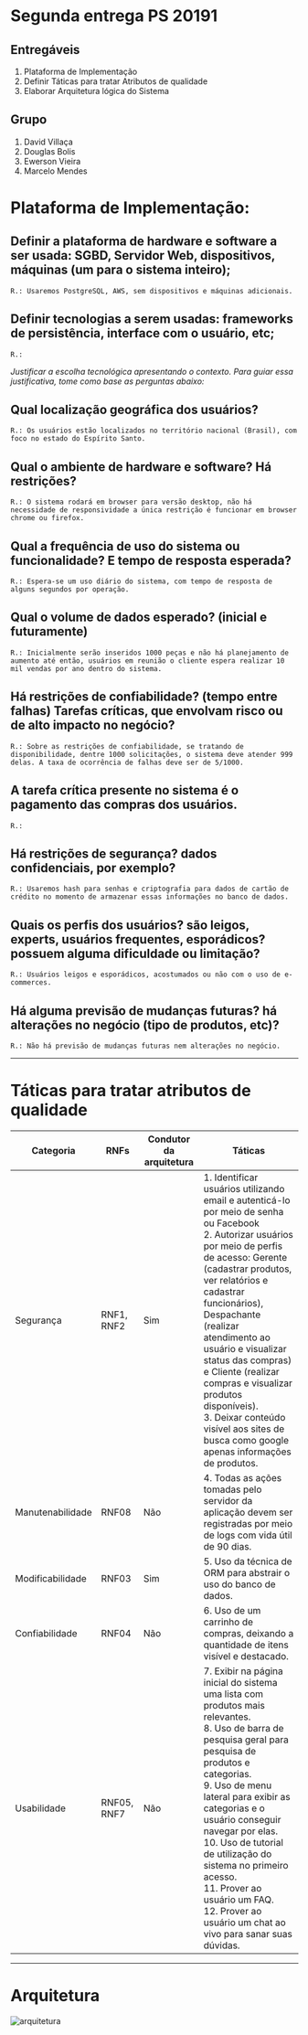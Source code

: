 # Segunda entrega  PS 20191

## Entregáveis
1. Plataforma de Implementação
2. Definir Táticas para tratar Atributos de qualidade
3. Elaborar Arquitetura lógica do Sistema

## Grupo
1. David Villaça
2. Douglas Bolis
3. Ewerson Vieira
4. Marcelo Mendes
   

# Plataforma de Implementação:
## Definir a plataforma de hardware e software a ser usada: SGBD, Servidor Web, dispositivos, máquinas (um para o sistema inteiro);

```R.: Usaremos PostgreSQL, AWS, sem dispositivos e máquinas adicionais.```

## Definir tecnologias a serem usadas: frameworks de persistência, interface com o usuário, etc;

```R.:```

*Justificar a escolha tecnológica apresentando o contexto. Para guiar essa justificativa, tome como base as perguntas abaixo:*


## Qual localização geográfica dos usuários?

```R.: Os usuários estão localizados no território nacional (Brasil), com foco no estado do Espírito Santo.```

## Qual o ambiente de hardware e software? Há restrições?

```R.: O sistema rodará em browser para versão desktop, não há necessidade de responsividade a única restrição é funcionar em browser chrome ou firefox.```

## Qual a frequência de uso do sistema ou funcionalidade? E tempo de resposta esperada?
```R.: Espera-se um uso diário do sistema, com tempo de resposta de alguns segundos por operação.```

## Qual o volume de dados esperado? (inicial e futuramente)

```R.: Inicialmente serão inseridos 1000 peças e não há planejamento de aumento até então, usuários em reunião o cliente espera realizar 10 mil vendas por ano dentro do sistema.```

## Há restrições de confiabilidade? (tempo entre falhas) Tarefas críticas, que envolvam risco ou de alto impacto no negócio?

```R.: Sobre as restrições de confiabilidade, se tratando de disponibilidade, dentre 1000 solicitações, o sistema deve atender 999 delas. A taxa de ocorrência de falhas deve ser de 5/1000.```

## A tarefa crítica presente no sistema é o pagamento das compras dos usuários.

```R.:```

## Há restrições de segurança? dados confidenciais, por exemplo?

```R.: Usaremos hash para senhas e criptografia para dados de cartão de crédito no momento de armazenar essas informações no banco de dados.```

## Quais os perfis dos usuários? são leigos, experts, usuários frequentes, esporádicos? possuem alguma dificuldade ou limitação?

```R.: Usuários leigos e esporádicos, acostumados ou não com o uso de e-commerces.```

## Há alguma previsão de mudanças futuras? há alterações no negócio (tipo de produtos, etc)?

```R.: Não há previsão de mudanças futuras nem alterações no negócio.```

<hr>

# Táticas para tratar atributos de qualidade

|Categoria|RNFs|Condutor da arquitetura|Táticas|
|---------|----|-----------------------|-------|
|Segurança|RNF1, RNF2|Sim|1. Identificar usuários utilizando email e autenticá-lo por meio de senha ou Facebook<br>2. Autorizar usuários por meio de perfis de acesso: Gerente (cadastrar produtos, ver relatórios e cadastrar funcionários), Despachante (realizar atendimento ao usuário e visualizar status das compras) e Cliente (realizar compras e visualizar produtos disponíveis).<br>3. Deixar conteúdo visível aos sites de busca como google apenas informações de produtos.|
|Manutenabilidade|RNF08|Não|4. Todas as ações tomadas pelo servidor da aplicação devem ser registradas por meio de logs com vida útil de 90 dias.|
|Modificabilidade|RNF03|Sim|5. Uso da técnica de ORM para abstrair o uso do banco de dados.|
|Confiabilidade|RNF04|Não| 6. Uso de um carrinho de compras, deixando a quantidade de itens visível e destacado.|
|Usabilidade|RNF05, RNF7|Não| 7. Exibir na página inicial do sistema uma lista com produtos mais relevantes.<br>8. Uso de barra de pesquisa geral para pesquisa de produtos e categorias.<br>9. Uso de menu lateral para exibir as categorias e o usuário conseguir navegar por elas.<br>10. Uso de tutorial de utilização do sistema no primeiro acesso.<br>11. Prover ao usuário um FAQ.<br>12. Prover ao usuário um chat ao vivo para sanar suas dúvidas.|
 
 <hr>

# Arquitetura
![arquitetura](../imagem/Arquitetura_sistema.png)
